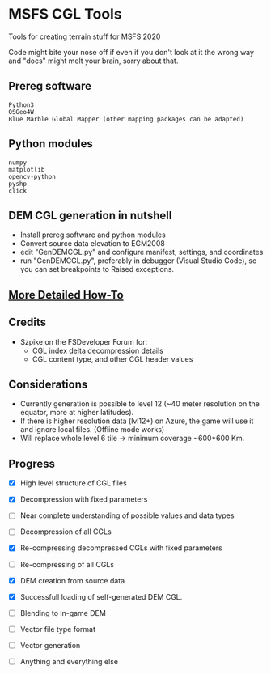 # MSFS CGL Tools
Tools for creating terrain stuff for MSFS 2020

Code might bite your nose off if even if you don't look at it the wrong way and "docs" might melt your brain, sorry about that.

## Prereg software
```
Python3
OSGeo4W
Blue Marble Global Mapper (other mapping packages can be adapted)

```
## Python modules
```
numpy
matplotlib
opencv-python
pyshp
click
```

## DEM CGL generation in nutshell
- Install prereg software and python modules
- Convert source data elevation to EGM2008
- edit "GenDEMCGL.py" and configure manifest, settings, and coordinates
- run "GenDEMCGL.py", preferably in debugger (Visual Studio Code), so you can set breakpoints to Raised exceptions.

## [More Detailed How-To](docs/tut/DEM-CGL.md)

## Credits
- Szpike on the FSDeveloper Forum for:
  - CGL index delta decompression details
  - CGL content type, and other CGL header values

## Considerations
- Currently generation is possible to level 12 (~40 meter resolution on the equator, more at higher latitudes).
- If there is higher resolution data (lvl12+) on Azure, the game will use it and ignore local files. (Offline mode works)
- Will replace whole level 6 tile -> minimum coverage ~600\*600 Km.

## Progress
- [X] High level structure of CGL files
- [X] Decompression with fixed parameters
- [ ] Near complete understanding of possible values and data types 
- [ ] Decompression of all CGLs
- [X] Re-compressing decompressed CGLs with fixed parameters
- [ ] Re-compressing of all CGLs
- [X] DEM creation from source data
- [X] Successfull loading of self-generated DEM CGL.
- [ ] Blending to in-game DEM
- [ ] Vector file type format
- [ ] Vector generation
- [ ] Anything and everything else


